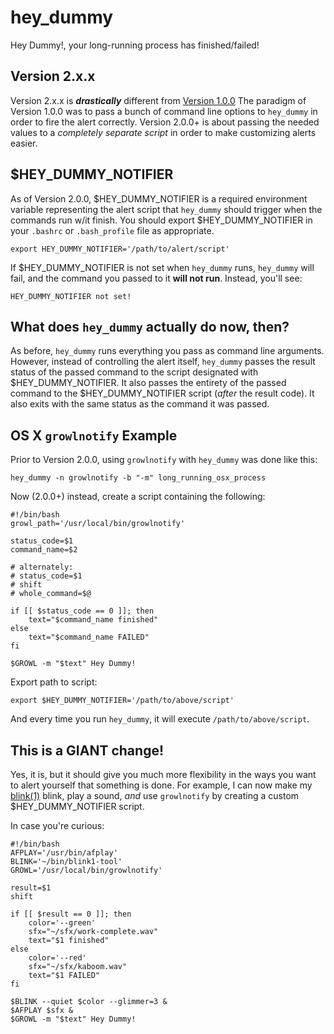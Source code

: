 hey_dummy
=========
Hey Dummy!, your long-running process has finished/failed!

Version 2.x.x
-------------
Version 2.x.x is ***drastically*** different from [Version
1.0.0](https://github.com/charlesthomas/hey_dummy/releases/tag/1.0.0)
The paradigm of Version 1.0.0 was to pass a bunch of command line options to
``hey_dummy`` in order to fire the alert correctly. Version 2.0.0+ is about
passing the needed values to a *completely separate script* in order to make
customizing alerts easier.

$HEY_DUMMY_NOTIFIER
-------------------
As of Version 2.0.0, $HEY_DUMMY_NOTIFIER is a required environment variable
representing the alert script that ``hey_dummy`` should trigger when the
commands run w/it finish. You should export $HEY_DUMMY_NOTIFIER in your
``.bashrc`` or ``.bash_profile`` file as appropriate.

    export HEY_DUMMY_NOTIFIER='/path/to/alert/script'

If $HEY_DUMMY_NOTIFIER is not set when ``hey_dummy`` runs, ``hey_dummy`` will
fail, and the command you passed to it **will not run**. Instead, you'll see:

    HEY_DUMMY_NOTIFIER not set!

What does ``hey_dummy`` actually do now, then?
----------------------------------------------
As before, ``hey_dummy`` runs everything you pass as command line arguments.
However, instead of controlling the alert itself, ``hey_dummy`` passes the
result status of the passed command to the script designated with
$HEY_DUMMY_NOTIFIER. It also passes the entirety of the passed command to the
$HEY_DUMMY_NOTIFIER script (*after* the result code). It also exits with the
same status as the command it was passed.

OS X ``growlnotify`` Example
----------------------------
Prior to Version 2.0.0, using ``growlnotify`` with ``hey_dummy`` was done like
this:

    hey_dummy -n growlnotify -b "-m" long_running_osx_process

Now (2.0.0+) instead, create a script containing the following:

    #!/bin/bash
    growl_path='/usr/local/bin/growlnotify'

    status_code=$1
    command_name=$2

    # alternately:
    # status_code=$1
    # shift
    # whole_command=$@

    if [[ $status_code == 0 ]]; then
        text="$command_name finished"
    else
        text="$command_name FAILED"
    fi

    $GROWL -m "$text" Hey Dummy!

Export path to script:

    export $HEY_DUMMY_NOTIFIER='/path/to/above/script'

And every time you run ``hey_dummy``, it will execute ``/path/to/above/script``.

This is a GIANT change!
-----------------------
Yes, it is, but it should give you much more flexibility in the ways you want to
alert yourself that something is done. For example, I can now make my
[blink(1)](http://thingm.com/products/blink-1/) blink, play a sound, *and* use
``growlnotify`` by creating a custom $HEY_DUMMY_NOTIFIER script.

In case you're curious:

    #!/bin/bash
    AFPLAY='/usr/bin/afplay'
    BLINK='~/bin/blink1-tool'
    GROWL='/usr/local/bin/growlnotify'

    result=$1
    shift

    if [[ $result == 0 ]]; then
        color='--green'
        sfx="~/sfx/work-complete.wav"
        text="$1 finished"
    else
        color='--red'
        sfx="~/sfx/kaboom.wav"
        text="$1 FAILED"
    fi

    $BLINK --quiet $color --glimmer=3 &
    $AFPLAY $sfx &
    $GROWL -m "$text" Hey Dummy!
